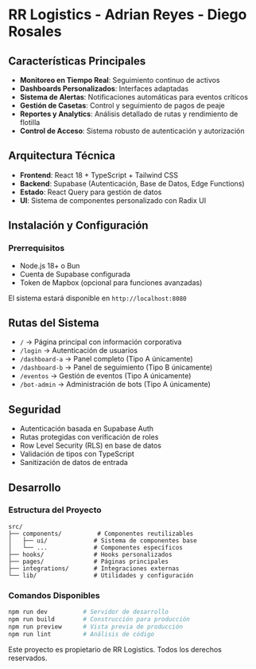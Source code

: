 # RR Logistics - Adrian Reyes - Diego Rosales


## Características Principales

- **Monitoreo en Tiempo Real**: Seguimiento continuo de activos
- **Dashboards Personalizados**: Interfaces adaptadas
- **Sistema de Alertas**: Notificaciones automáticas para eventos críticos
- **Gestión de Casetas**: Control y seguimiento de pagos de peaje
- **Reportes y Analytics**: Análisis detallado de rutas y rendimiento de flotilla
- **Control de Acceso**: Sistema robusto de autenticación y autorización

## Arquitectura Técnica

- **Frontend**: React 18 + TypeScript + Tailwind CSS
- **Backend**: Supabase (Autenticación, Base de Datos, Edge Functions)
- **Estado**: React Query para gestión de datos
- **UI**: Sistema de componentes personalizado con Radix UI

## Instalación y Configuración

### Prerrequisitos
- Node.js 18+ o Bun
- Cuenta de Supabase configurada
- Token de Mapbox (opcional para funciones avanzadas)


El sistema estará disponible en `http://localhost:8080`

## Rutas del Sistema

- `/` → Página principal con información corporativa
- `/login` → Autenticación de usuarios
- `/dashboard-a` → Panel completo (Tipo A únicamente)
- `/dashboard-b` → Panel de seguimiento (Tipo B únicamente)
- `/eventos` → Gestión de eventos (Tipo A únicamente)
- `/bot-admin` → Administración de bots (Tipo A únicamente)

## Seguridad

- Autenticación basada en Supabase Auth
- Rutas protegidas con verificación de roles
- Row Level Security (RLS) en base de datos
- Validación de tipos con TypeScript
- Sanitización de datos de entrada

## Desarrollo

### Estructura del Proyecto
```
src/
├── components/          # Componentes reutilizables
│   ├── ui/             # Sistema de componentes base
│   └── ...             # Componentes específicos
├── hooks/              # Hooks personalizados
├── pages/              # Páginas principales
├── integrations/       # Integraciones externas
└── lib/                # Utilidades y configuración
```

### Comandos Disponibles
```bash
npm run dev          # Servidor de desarrollo
npm run build        # Construcción para producción
npm run preview      # Vista previa de producción
npm run lint         # Análisis de código
```



Este proyecto es propietario de RR Logistics. Todos los derechos reservados.

